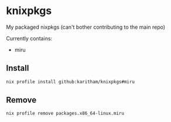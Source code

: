 # knixpkgs

My packaged nixpkgs (can't bother contributing to the main repo)

Currently contains:

- miru

## Install

```sh
nix profile install github:karitham/knixpkgs#miru
```

## Remove

```sh
nix profile remove packages.x86_64-linux.miru
```
